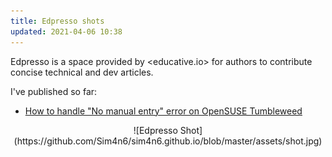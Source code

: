 ```yaml
---
title: Edpresso shots
updated: 2021-04-06 10:38
---      
```


Edpresso is a space provided by <educative.io> for authors to contribute concise technical and dev articles.

I've published so far:
 - [How to handle "No manual entry" error on OpenSUSE Tumbleweed](https://www.educative.io/edpresso/how-to-handle-no-manual-entry-error-on-opensuse-tumbleweed)


<div align="center">![Edpresso Shot](https://github.com/Sim4n6/sim4n6.github.io/blob/master/assets/shot.jpg)</div>
